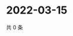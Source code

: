 # 2022-03-15

共 0 条

<!-- BEGIN WEIBO -->
<!-- 最后更新时间 Tue Mar 15 2022 19:00:55 GMT+0800 (China Standard Time) -->

<!-- END WEIBO -->

